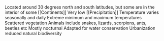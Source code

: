 Located around 30 degrees north and south latitudes, but some are in the interior of some [[Continents]]
Very low [[Precipitation]]
Temperature varies seasonally and daily
Extreme minimum and maximum temperatures
Scattered vegetation
Animals include snakes, lizards, scorpions, ants, beetles etc
Mostly nocturnal
Adapted for water conservation
Urbanization reduced natural biodiversity